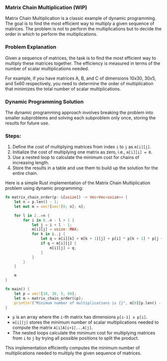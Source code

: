 ### Matrix Chain Multiplication (WIP)

Matrix Chain Multiplication is a classic example of dynamic programming. The goal is to find the most efficient way to multiply a given sequence of matrices. The problem is not to perform the multiplications but to decide the order in which to perform the multiplications.

### Problem Explanation

Given a sequence of matrices, the task is to find the most efficient way to multiply these matrices together. The efficiency is measured in terms of the number of scalar multiplications needed.

For example, if you have matrices A, B, and C of dimensions 10x30, 30x5, and 5x60 respectively, you need to determine the order of multiplication that minimizes the total number of scalar multiplications.

### Dynamic Programming Solution

The dynamic programming approach involves breaking the problem into smaller subproblems and solving each subproblem only once, storing the results for future use.

### Steps:

1. Define the cost of multiplying matrices from index `i` to `j` as `m[i][j]`.
2. Initialize the cost of multiplying one matrix as zero, i.e., `m[i][i] = 0`.
3. Use a nested loop to calculate the minimum cost for chains of increasing length.
4. Store the results in a table and use them to build up the solution for the entire chain.

Here is a simple Rust implementation of the Matrix Chain Multiplication problem using dynamic programming:

```rust
fn matrix_chain_order(p: &[usize]) -> Vec<Vec<usize>> {
    let n = p.len() - 1;
    let mut m = vec![vec![0; n]; n];

    for l in 2..=n {
        for i in 0..n - l + 1 {
            let j = i + l - 1;
            m[i][j] = usize::MAX;
            for k in i..j {
                let q = m[i][k] + m[k + 1][j] + p[i] * p[k + 1] * p[j + 1];
                if q < m[i][j] {
                    m[i][j] = q;
                }
            }
        }
    }

    m
}

fn main() {
    let p = vec![10, 30, 5, 60];
    let m = matrix_chain_order(&p);
    println!("Minimum number of multiplications is {}", m[0][p.len() - 2]);
}
```

- `p` is an array where the `i`-th matrix has dimensions `p[i-1] x p[i]`.
- `m[i][j]` stores the minimum number of scalar multiplications needed to compute the matrix `A[i]A[i+1]...A[j]`.
- The nested loops calculate the minimum cost for multiplying matrices from `i` to `j` by trying all possible positions to split the product.

This implementation efficiently computes the minimum number of multiplications needed to multiply the given sequence of matrices.
